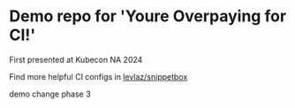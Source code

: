 # Demo repo for 'Youre Overpaying for CI!'

First presented at Kubecon NA 2024

Find more helpful CI configs in [levlaz/snippetbox](https://github.com/levlaz/snippetbox)

demo change
phase 3
